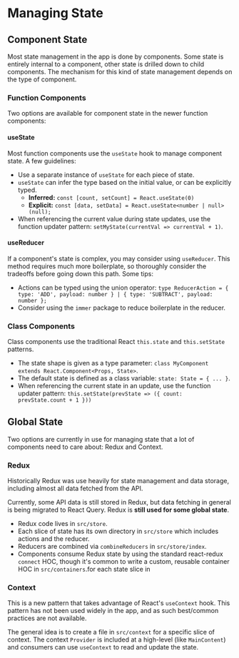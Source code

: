 # Managing State

## Component State

Most state management in the app is done by components. Some state is entirely internal to a component, other state is drilled down to child components. The mechanism for this kind of state management depends on the type of component.

### Function Components

Two options are available for component state in the newer function components:

#### useState

Most function components use the `useState` hook to manage component state. A few guidelines:

- Use a separate instance of `useState` for each piece of state.
- `useState` can infer the type based on the initial value, or can be explicitly typed.
  - **Inferred:** `const [count, setCount] = React.useState(0)`
  - **Explicit:** `const [data, setData] = React.useState<number | null>(null);`
- When referencing the current value during state updates, use the function updater pattern: `setMyState(currentVal => currentVal + 1)`.

#### useReducer

If a component's state is complex, you may consider using `useReducer`. This method requires much more boilerplate, so thoroughly consider the tradeoffs before going down this path. Some tips:

- Actions can be typed using the union operator: `type ReducerAction = { type: 'ADD', payload: number } | { type: 'SUBTRACT', payload: number };`
- Consider using the `immer` package to reduce boilerplate in the reducer.

### Class Components

Class components use the traditional React `this.state` and `this.setState` patterns.

- The state shape is given as a type parameter: `class MyComponent extends React.Component<Props, State>`.
- The default state is defined as a class variable: `state: State = { ... }`.
- When referencing the current state in an update, use the function updater pattern: `this.setState(prevState => ({ count: prevState.count + 1 }))`

## Global State

Two options are currently in use for managing state that a lot of components need to care about: Redux and Context.

### Redux

Historically Redux was use heavily for state management and data storage, including almost all data fetched from the API.

Currently, some API data is still stored in Redux, but data fetching in general is being migrated to React Query. Redux is **still used for some global state**.

- Redux code lives in `src/store`.
- Each slice of state has its own directory in `src/store` which includes actions and the reducer.
- Reducers are combined via `combineReducers` in `src/store/index`.
- Components consume Redux state by using the standard react-redux `connect` HOC, though it's common to write a custom, reusable container HOC in `src/containers`.for each state slice in

### Context

This is a new pattern that takes advantage of React's `useContext` hook. This pattern has not been used widely in the app, and as such best/common practices are not available.

The general idea is to create a file in `src/context` for a specific slice of context. The context `Provider` is included at a high-level (like `MainContent`) and consumers can use `useContext` to read and update the state.
